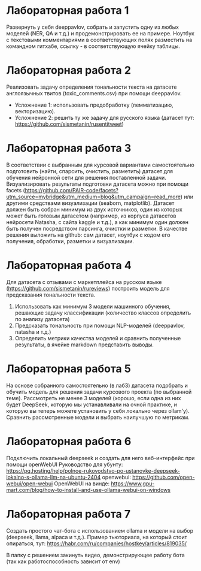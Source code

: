 # Лабораторная работа 1

Развернуть у себя deeppavlov, собрать и запустить одну из любых моделей (NER, QA и т.д.) и продемонстрировать ее на примере. Ноутбук с текстовыми комментариями в соответствующих полях разместить на командном гитхабе, ссылку - в соответствующую ячейку таблицы. 

# Лабораторная работа 2
Реализовать задачу определения тональности текста на датасете англоязычных твитов (toxic_comments.csv) при помощи deeppavlov. 
- Усложнение 1: использовать предобработку (лемматизацию, векторизацию). 
- Усложнение 2: решить ту же задачу для русского языка (датасет тут: https://github.com/sismetanin/rusentitweet)

# Лабораторная работа 3
В соответствии с выбранным для курсовой вариантами самостоятельно подготовить (найти, спарсить, очистить, разметить) датасет для обучения нейронной сети для решения поставленной задачи. Визуализировать результаты подготовки датасета можно при помощи facets (https://github.com/PAIR-code/facets?utm_source=mybridge&utm_medium=blog&utm_campaign=read_more) или другими средствами визуализации (seaborn, matplotlib).
Датасет должен быть собран минимум из двух источников, один из которых может быть готовым датасетом (например, из корпуса датасетов нейросети Natasha, с сайта kaggle и т.д.), а как минимум один должен быть получен посредством парсинга, очистки и разметки.
В качестве решения выложить на github: сам датасет, ноутбук с кодом его получения, обработки, разметки и визуализации.

# Лабораторная работа 4
Для датасета с отзывами с маркетплейса на русском языке (https://github.com/sismetanin/rureviews) построить модель для предсказания тональности текста.
1. Использовать как минимум 3 модели машинного обучения, решающие задачу классификации (количество классов определить по анализу датасета)
2. Предсказать тональность при помощи NLP-моделей (deeppavlov, natasha и т.д.) 
3. Определить метрики качества моделей и сравнить полученные результаты, в ячейке markdown представить выводы.

# Лабораторная работа 5
На основе собранного самостоятельно (в лаб3) датасета подобрать и обучить модель для решения задачи курсового проекта (по выбранной теме). Рассмотреть не менее 3 моделей (хорошо, если одна из них будет DeepSeek, которую мы устанавливали на очной практике, и которую вы теперь можете установить у себя локально через ollam'у). 
Сравнить рассмотренные модели и выбрать наилучшую по метрикам.

# Лабораторная работа 6
Подключить локальный deepseek и создать для него веб-интерфейс при помощи openWebUI
Руководство для убунту: https://pq.hosting/help/polnoe-rukovodstvo-po-ustanovke-deepseek-lokalno-s-ollama-llm-na-ubuntu-2404
openwebui: https://github.com/open-webui/open-webui 
OpenWebUI на винде: https://www.gpu-mart.com/blog/how-to-install-and-use-ollama-webui-on-windows

# Лабораторная работа 7
Создать простого чат-бота с использованием ollama и модели на выбор (deepseek, llama, alpaca и т.д.). 
Пример тьюториала, на который стоит опираться, тут: https://habr.com/ru/companies/hostkey/articles/819035/ 

В папку с решением закинуть видео, демонстрирующее работу бота (так как работоспособность зависит от env)


